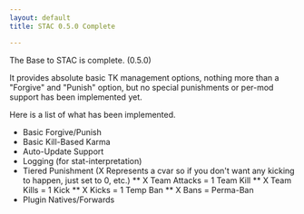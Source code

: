 ```yaml
---
layout: default
title: STAC 0.5.0 Complete

---
```


The Base to STAC is complete. (0.5.0)

It provides absolute basic TK management options, nothing more than a "Forgive" and "Punish" option, but no special punishments or per-mod support has been implemented yet.

Here is a list of what has been implemented.
* Basic Forgive/Punish
* Basic Kill-Based Karma
* Auto-Update Support
* Logging (for stat-interpretation)
* Tiered Punishment (X Represents a cvar so if you don't want any kicking to happen, just set to 0, etc.)
** X Team Attacks = 1 Team Kill
** X Team Kills = 1 Kick
** X Kicks = 1 Temp Ban
** X Bans = Perma-Ban
* Plugin Natives/Forwards
</ul>